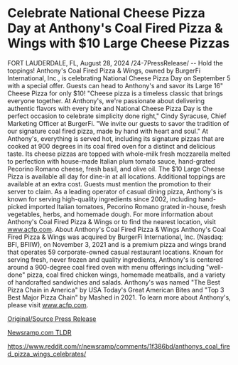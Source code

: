 # Celebrate National Cheese Pizza Day at Anthony's Coal Fired Pizza & Wings with $10 Large Cheese Pizzas

FORT LAUDERDALE, FL, August 28, 2024 /24-7PressRelease/ -- Hold the toppings! Anthony's Coal Fired Pizza & Wings, owned by BurgerFi International, Inc., is celebrating National Cheese Pizza Day on September 5 with a special offer. Guests can head to Anthony's and savor its Large 16" Cheese Pizza for only $10!   "Cheese pizza is a timeless classic that brings everyone together. At Anthony's, we're passionate about delivering authentic flavors with every bite and National Cheese Pizza Day is the perfect occasion to celebrate simplicity done right," Cindy Syracuse, Chief Marketing Officer at BurgerFi. "We invite our guests to savor the tradition of our signature coal fired pizza, made by hand with heart and soul."  At Anthony's, everything is served hot, including its signature pizzas that are cooked at 900 degrees in its coal fired oven for a distinct and delicious taste. Its cheese pizzas are topped with whole-milk fresh mozzarella melted to perfection with house-made Italian plum tomato sauce, hand-grated Pecorino Romano cheese, fresh basil, and olive oil.   The $10 Large Cheese Pizza is available all day for dine-in at all locations. Additional toppings are available at an extra cost. Guests must mention the promotion to their server to claim.  As a leading operator of casual dining pizza, Anthony's is known for serving high-quality ingredients since 2002, including hand-picked imported Italian tomatoes, Pecorino Romano grated in-house, fresh vegetables, herbs, and homemade dough.   For more information about Anthony's Coal Fired Pizza & Wings or to find the nearest location, visit www.acfp.com.  About Anthony's Coal Fired Pizza & Wings  Anthony's Coal Fired Pizza & Wings was acquired by BurgerFi International, Inc. (Nasdaq: BFI, BFIIW), on November 3, 2021 and is a premium pizza and wings brand that operates 59 corporate-owned casual restaurant locations. Known for serving fresh, never frozen and quality ingredients, Anthony's is centered around a 900-degree coal fired oven with menu offerings including "well-done" pizza, coal fired chicken wings, homemade meatballs, and a variety of handcrafted sandwiches and salads. Anthony's was named "The Best Pizza Chain in America" by USA Today's Great American Bites and "Top 3 Best Major Pizza Chain" by Mashed in 2021. To learn more about Anthony's, please visit www.acfp.com. 

[Original/Source Press Release](https://www.24-7pressrelease.com/press-release/513854/celebrate-national-cheese-pizza-day-at-anthonys-coal-fired-pizza-wings-with-10-large-cheese-pizzas)
                    

[Newsramp.com TLDR](None) 

https://www.reddit.com/r/newsramp/comments/1f386bd/anthonys_coal_fired_pizza_wings_celebrates/